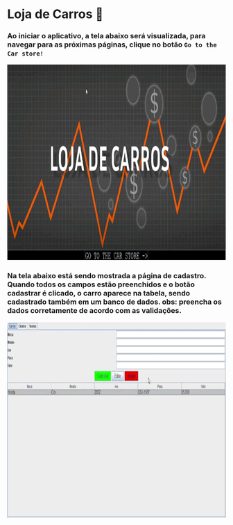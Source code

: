 # Loja de Carros 🚗

<p align = "center">
  
### Ao iniciar o aplicativo, a tela abaixo será visualizada, para navegar para as próximas páginas, clique no botão `Go to the Car store!`
<img width="1200" height="450" src="img\initial_panel.gif" >

### Na tela abaixo está sendo mostrada a página de cadastro. Quando todos os campos estão preenchidos e o botão cadastrar é clicado, o carro aparece na tabela, sendo cadastrado também em um banco de dados. obs: preencha os dados corretamente de acordo com as validações.
<img width="1200" height="450" src="img\carros.gif" >